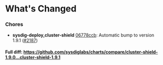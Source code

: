 # What's Changed

### Chores
- **sysdig-deploy,cluster-shield** [06778ccb](https://github.com/sysdiglabs/charts/commit/06778ccbf00f193d4a0e5a423321c807c39fe005): Automatic bump to version 1.9.1 ([#2187](https://github.com/sysdiglabs/charts/issues/2187))
#### Full diff: https://github.com/sysdiglabs/charts/compare/cluster-shield-1.9.0...cluster-shield-1.9.1
